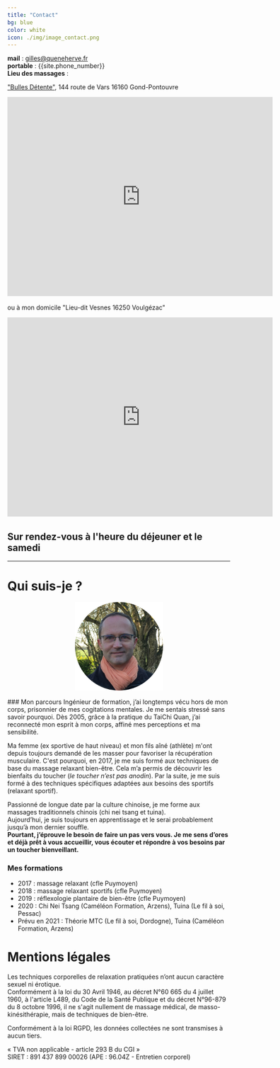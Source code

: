 ```yaml
---
title: "Contact"
bg: blue
color: white
icon: ./img/image_contact.png
---
```


**mail** : gilles@queneherve.fr  
**portable** : {{site.phone_number}}  
**Lieu des massages** :  

["Bulles Détente"](https://www.bullesdetente.com/), 144 route de Vars 16160 Gond-Pontouvre  
<p align="center">
    <iframe src="https://www.google.com/maps/embed?pb=!1m18!1m12!1m3!1d2788.0456773809997!2d0.15827595135587805!3d45.66998332760651!2m3!1f0!2f0!3f0!3m2!1i1024!2i768!4f13.1!3m3!1m2!1s0x47fe3204f40a2f0b%3A0xb2a893f7182eb79!2s144%20Route%20de%20Vars%2C%2016160%20Gond-Pontouvre!5e0!3m2!1sfr!2sfr!4v1610722711772!5m2!1sfr!2sfr" width="600" height="450" frameborder="0" style="border:0;" allowfullscreen="" aria-hidden="false" tabindex="0"></iframe>
</p>

ou à mon domicile "Lieu-dit Vesnes 16250 Voulgézac"

<p align="center">
    <iframe src="https://www.google.com/maps/embed?pb=!1m18!1m12!1m3!1d1024.7354376509195!2d0.13753634021130767!3d45.515597874266504!2m3!1f0!2f0!3f0!3m2!1i1024!2i768!4f13.1!3m3!1m2!1s0x0%3A0x0!2zNDXCsDMwJzU2LjIiTiAwwrAwOCcxOS4xIkU!5e1!3m2!1sfr!2sfr!4v1610724522905!5m2!1sfr!2sfr" width="600" height="450" frameborder="0" style="border:0;" allowfullscreen="" aria-hidden="false" tabindex="0"></iframe>
</p>

## Sur rendez-vous à l'heure du déjeuner et le samedi
-------
# Qui suis-je ?
<p align="center">
    <img src="./img/PhotoFaceGilles.png" />
</p>
<!-- ![Photo de face](./img/PhotoFaceGilles.png) -->
### Mon parcours
Ingénieur de formation, j’ai longtemps vécu hors de mon corps, prisonnier de mes cogitations mentales. Je me sentais stressé sans savoir pourquoi.
Dès 2005, grâce à la pratique du TaiChi Quan, j’ai reconnecté mon esprit à mon corps, affiné mes perceptions et ma sensibilité.  

Ma femme (ex sportive de haut niveau) et mon fils aîné (athlète) m'ont depuis toujours demandé de les masser pour favoriser la récupération musculaire.
C'est pourquoi, en 2017, je me suis formé aux techniques de base du massage relaxant bien-être. Cela m’a permis de découvrir les bienfaits du toucher (*le toucher n’est pas anodin*). Par la suite, je me suis formé à des techniques spécifiques adaptées aux besoins des sportifs (relaxant sportif).  

Passionné de longue date par la culture chinoise, je me forme aux massages traditionnels chinois (chi nei tsang et tuina).  
Aujourd’hui, je suis toujours en apprentissage et le serai probablement jusqu’à mon dernier souffle.  
**Pourtant, j’éprouve le besoin de faire un pas vers vous. Je me sens d’ores et déjà prêt à vous accueillir, vous écouter et répondre à vos besoins par un toucher bienveillant.**

### Mes formations
 - 2017 : massage relaxant (cfle Puymoyen)  
 - 2018 : massage relaxant sportifs (cfle Puymoyen)  
 - 2019 : réflexologie plantaire de bien-être (cfle Puymoyen)  
 - 2020 : Chi Nei Tsang (Caméléon Formation, Arzens), Tuina (Le fil à soi, Pessac)  
 - Prévu en 2021 : Théorie MTC (Le fil à soi, Dordogne), Tuina (Caméléon Formation, Arzens)

# Mentions légales
Les techniques corporelles de relaxation pratiquées n’ont aucun caractère sexuel ni érotique.  
Conformément à la loi du 30 Avril 1946, au décret N°60 665 du 4 juillet 1960, à l'article L489, du Code de la Santé Publique et du décret N°96-879 du 8 octobre 1996, il ne s'agit nullement de massage médical, de masso-kinésithérapie, mais de techniques de bien-être.  

Conformément à la loi RGPD, les données collectées ne sont transmises à aucun tiers.  

 « TVA non applicable - article 293 B du CGI »  
SIRET : 891 437 899 00026 (APE : 96.04Z - Entretien corporel)
